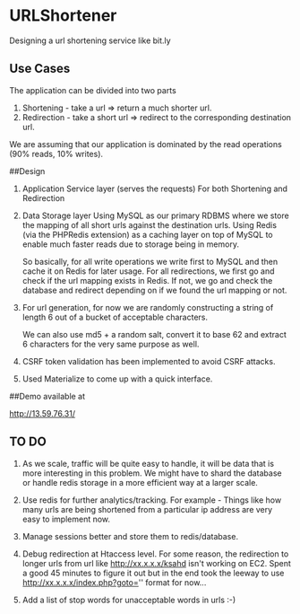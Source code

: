 # URLShortener

Designing a url shortening service like bit.ly

## Use Cases
The application can be divided into two parts
1. Shortening - take a url => return a much shorter url.
2. Redirection - take a short url => redirect to the corresponding destination url.

We are assuming that our application is dominated by the read operations (90% reads, 10% writes).

##Design

1. Application Service layer (serves the requests)
    For both Shortening and Redirection

2. Data Storage layer
    Using MySQL as our primary RDBMS where we store the mapping of all short urls against the destination urls.
    Using Redis (via the PHPRedis extension) as a caching layer on top of MySQL to enable much faster reads
    due to storage being in memory.
    
    So basically, for all write operations we write first to MySQL and then cache it on Redis for later usage.
    For all redirections, we first go and check if the url mapping exists in Redis. If not, we go and check the
    database and redirect depending on if we found the url mapping or not.
    
 3. For url generation, for now we are randomly constructing a string of length 6 out of a bucket of acceptable
    characters.
    
    We can also use md5 + a random salt, convert it to base 62 and extract 6 characters for the very same purpose
    as well.
   
 4. CSRF token validation has been implemented to avoid CSRF attacks.
 
 5. Used Materialize to come up with a quick interface.
    
##Demo available at 

http://13.59.76.31/

## TO DO

 1. As we scale, traffic will be quite easy to handle, it will be data that is more interesting in this problem. We 
  might have to shard the database or handle redis storage in a more efficient way at a larger scale.
 
 2. Use redis for further analytics/tracking. For example - Things like how many urls are being shortened from a 
 particular ip address are very easy to implement now.
 
 3. Manage sessions better and store them to redis/database.
 
 4. Debug redirection at Htaccess level. For some reason, the redirection to longer urls from url like http://xx.x.x.x/ksahd
 isn't working on EC2. Spent a good 45 minutes to figure it out but in the end took the leeway to use http://xx.x.x.x/index.php?goto=''
 format for now...

 5. Add a list of stop words for unacceptable words in urls :-)

